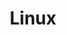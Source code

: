 ---
title: "Linux"
layout: archive
permalink: /linux/
author_profile: true
sidebar_main: true
sidebar:
    nav: "sidebar-category"
---